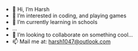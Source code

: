 - 👋 Hi, I’m Harsh
- 👀 I’m interested in coding, and playing games
- 🌱 I’m currently learning in schools
-  ...
- 💞️ I’m looking to collaborate on something cool...
- 📫 Mail me at: harsh1047@outlook.com
  

<!---
Hars-solves-bugs/Hars-solves-bugs is a ✨ special ✨ repository because its `README.md` (this file) appears on your GitHub profile.
You can click the Preview link to take a look at your changes.
--->
